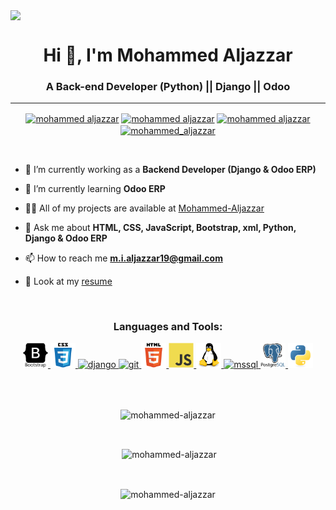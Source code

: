 <div class="Box-body p-4">
<div style="text-align:center, margin: 0 1000px" >
  <img style = "display:block" src="https://camo.githubusercontent.com/5ddf73ad3a205111cf8c686f687fc216c2946a75005718c8da5b837ad9de78c9/68747470733a2f2f7468756d62732e6766796361742e636f6d2f4576696c4e657874446576696c666973682d736d616c6c2e676966"/>
</div>
<h1 align="center">Hi 👋, I'm Mohammed Aljazzar</h1>
<h3 align="center">A Back-end Developer (Python) || Django || Odoo</h3>
<hr/>
<p align="center" margin=" 0 0 50 0">
<a href="https://fb.com/mohammed aljazzar" target="blank"><img align="center" src="https://raw.githubusercontent.com/rahuldkjain/github-profile-readme-generator/master/src/images/icons/Social/facebook.svg" alt="mohammed aljazzar" height="30" width="40" /></a>
<a href="https://instagram.com/mohammed aljazzar" target="blank"><img align="center" src="https://raw.githubusercontent.com/rahuldkjain/github-profile-readme-generator/master/src/images/icons/Social/instagram.svg" alt="mohammed aljazzar" height="30" width="40" /></a>
<a href="https://www.hackerrank.com/mohammed aljazzar" target="blank"><img align="center" src="https://raw.githubusercontent.com/rahuldkjain/github-profile-readme-generator/master/src/images/icons/Social/hackerrank.svg" alt="mohammed aljazzar" height="30" width="40" /></a>
<a href="https://discord.gg/mohammed_aljazzar" target="blank"><img align="center" src="https://raw.githubusercontent.com/rahuldkjain/github-profile-readme-generator/master/src/images/icons/Social/discord.svg" alt="mohammed_aljazzar" height="30" width="40" /></a>
</p>
<br>

- 🔭 I’m currently working as a **Backend Developer (Django & Odoo ERP)**

- 🌱 I’m currently learning **Odoo ERP**

- 👨‍💻 All of my projects are available at [Mohammed-Aljazzar](Mohammed-Aljazzar)

- 💬 Ask me about **HTML, CSS, JavaScript, Bootstrap, xml, Python, Django & Odoo ERP**

- 📫 How to reach me **m.i.aljazzar19@gmail.com**

- 📄 Look at my [resume](resume)

<br>


<h3 align="center">Languages and Tools:</h3>
<p align="center"> <a href="https://getbootstrap.com" target="_blank" rel="noreferrer"> <img src="https://raw.githubusercontent.com/devicons/devicon/master/icons/bootstrap/bootstrap-plain-wordmark.svg" alt="bootstrap" width="40" height="40"/> </a> <a href="https://www.w3schools.com/css/" target="_blank" rel="noreferrer"> <img src="https://raw.githubusercontent.com/devicons/devicon/master/icons/css3/css3-original-wordmark.svg" alt="css3" width="40" height="40"/> </a> <a href="https://www.djangoproject.com/" target="_blank" rel="noreferrer"> <img src="https://cdn.worldvectorlogo.com/logos/django.svg" alt="django" width="40" height="40"/> </a> <a href="https://git-scm.com/" target="_blank" rel="noreferrer"> <img src="https://www.vectorlogo.zone/logos/git-scm/git-scm-icon.svg" alt="git" width="40" height="40"/> </a> <a href="https://www.w3.org/html/" target="_blank" rel="noreferrer"> <img src="https://raw.githubusercontent.com/devicons/devicon/master/icons/html5/html5-original-wordmark.svg" alt="html5" width="40" height="40"/> </a> <a href="https://developer.mozilla.org/en-US/docs/Web/JavaScript" target="_blank" rel="noreferrer"> <img src="https://raw.githubusercontent.com/devicons/devicon/master/icons/javascript/javascript-original.svg" alt="javascript" width="40" height="40"/> </a> <a href="https://www.linux.org/" target="_blank" rel="noreferrer"> <img src="https://raw.githubusercontent.com/devicons/devicon/master/icons/linux/linux-original.svg" alt="linux" width="40" height="40"/> </a> <a href="https://www.microsoft.com/en-us/sql-server" target="_blank" rel="noreferrer"> <img src="https://www.svgrepo.com/show/303229/microsoft-sql-server-logo.svg" alt="mssql" width="40" height="40"/> </a> <a href="https://www.postgresql.org" target="_blank" rel="noreferrer"> <img src="https://raw.githubusercontent.com/devicons/devicon/master/icons/postgresql/postgresql-original-wordmark.svg" alt="postgresql" width="40" height="40"/> </a> <a href="https://www.python.org" target="_blank" rel="noreferrer"> <img src="https://raw.githubusercontent.com/devicons/devicon/master/icons/python/python-original.svg" alt="python" width="40" height="40"/> </a> </p>

<br>
<br>
<div align="center">
<p><img align="center" src="https://github-readme-stats.vercel.app/api/top-langs?username=mohammed-aljazzar&show_icons=true&locale=en&layout=compact" alt="mohammed-aljazzar" /></p>
<br>

<p>&nbsp;<img align="center" src="https://github-readme-stats.vercel.app/api?username=mohammed-aljazzar&show_icons=true&locale=en" alt="mohammed-aljazzar" /></p>


<br>
<p><img align="center" src="https://github-readme-streak-stats.herokuapp.com/?user=mohammed-aljazzar&" alt="mohammed-aljazzar" /></p>
</div>
